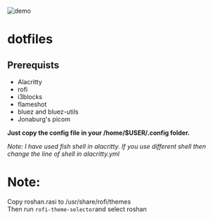 ![demo]("https://imgflip.com/gif/675elo")

# dotfiles

## Prerequists
- Alacritty
- rofi
- i3blocks
- flameshot
- bluez and bluez-utils
- Jonaburg's picom

**Just copy the config file in your /home/$USER/.config folder.**

*Note: I have used fish shell in alacritty. If you use different shell then change the line of shell in alacritty.yml*

# Note:
Copy roshan.rasi to /usr/share/rofi/themes <br />
Then run ```rofi-theme-selector```and select roshan 
